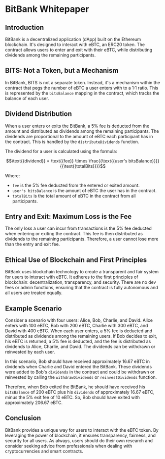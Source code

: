 # BitBank Whitepaper

## Introduction
BitBank is a decentralized application (dApp) built on the Ethereum blockchain. It's designed to interact with eBTC, an ERC20 token. The contract allows users to enter and exit with their eBTC, while distributing dividends among the remaining participants.

## BITS: Not a Token, but a Mechanism
In BitBank, BITS is not a separate token. Instead, it's a mechanism within the contract that pegs the number of eBTC a user enters with to a 1:1 ratio. This is represented by the `bitsBalance` mapping in the contract, which tracks the balance of each user.

## Dividend Distribution
When a user enters or exits the BitBank, a 5% fee is deducted from the amount and distributed as dividends among the remaining participants. The dividends are proportional to the amount of eBTC each participant has in the contract. This is handled by the `distributeDividends` function.

The dividend for a user is calculated using the formula:

$$\text{{dividend}} = \text{{fee}} \times \frac{{\text{{user's bitsBalance}}}}{{\text{{totalBits}}}}$$

Where:
- `fee` is the 5% fee deducted from the entered or exited amount.
- `user's bitsBalance` is the amount of eBTC the user has in the contract.
- `totalBits` is the total amount of eBTC in the contract from all participants.

## Entry and Exit: Maximum Loss is the Fee
The only loss a user can incur from transactions is the 5% fee deducted when entering or exiting the contract. This fee is then distributed as dividends to the remaining participants. Therefore, a user cannot lose more than the entry and exit fee.

## Ethical Use of Blockchain and First Principles
BitBank uses blockchain technology to create a transparent and fair system for users to interact with eBTC. It adheres to the first principles of blockchain: decentralization, transparency, and security. There are no dev fees or admin functions, ensuring that the contract is fully autonomous and all users are treated equally.

## Example Scenario
Consider a scenario with four users: Alice, Bob, Charlie, and David. Alice enters with 100 eBTC, Bob with 200 eBTC, Charlie with 300 eBTC, and David with 400 eBTC. When each user enters, a 5% fee is deducted and distributed as dividends among the remaining users. If Bob decides to exit, his eBTC is returned, a 5% fee is deducted, and the fee is distributed as dividends to Alice, Charlie, and David. The dividends can be withdrawn or reinvested by each user.

In this scenario, Bob should have received approximately 16.67 eBTC in dividends when Charlie and David entered the BitBank. These dividends were added to Bob's `dividends` in the contract and could be withdrawn or reinvested by calling the `withdrawDividends` or `reinvestDividends` function.

Therefore, when Bob exited the BitBank, he should have received his `bitsBalance` of 200 eBTC plus his `dividends` of approximately 16.67 eBTC, minus the 5% exit fee of 10 eBTC. So, Bob should have exited with approximately 206.67 eBTC.

## Conclusion
BitBank provides a unique way for users to interact with the eBTC token. By leveraging the power of blockchain, it ensures transparency, fairness, and security for all users. As always, users should do their own research and consider seeking advice from professionals when dealing with cryptocurrencies and smart contracts.
